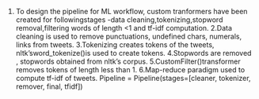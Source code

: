 1. To design the pipeline for ML workflow, custom tranformers have been created for followingstages -data cleaning,tokenizing,stopword removal,filtering words of length <1 and tf-idf computation.
2.Data cleaning is used to remove punctuations, undefined chars, numerals, links from tweets.
3.Tokenizing creates tokens of the tweets, nltk’sword_tokenize()is used to create tokens.
4.Stopwords are removed , stopwords obtained from nltk’s corpus.
5.CustomFilter()transformer removes tokens of length less than 1.
6.Map-reduce paradigm used to compute tf-idf of tweets. Pipeline = Pipeline(stages=[cleaner, tokenizer, remover, final, tfidf])


